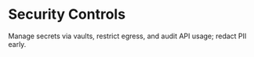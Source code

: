 # Security Controls

Manage secrets via vaults, restrict egress, and audit API usage; redact PII early.
